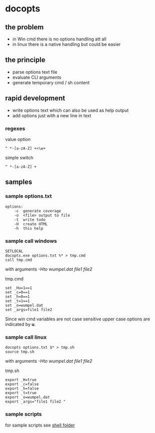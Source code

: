 # docopts

## the problem
-  in Win cmd there is no options handling att all
-  in linux there is a native handling but could be easier

## the principle
-  parse options text file
-  evaluate CLI arguments
-  generate temporary cmd / sh content

## rapid development
- write options text which can also be used as help output
- add options just with a new line in text

### regexes
value option
```
^ *-[a-zA-Z] +<\w+
```
simple switch
```
^ *-[a-zA-Z] +
```

## samples
### sample options.txt
```
options:
    -c  generate coverage
    -o  <file> output to file
    -t  write todo
    -H  create HTML
    -h  this help
```
### sample call windows
```
SETLOCAL
docopts.exe options.txt %* > tmp.cmd
call tmp.cmd
```
with arguments _-Hto wumpel.dat file1 file2_

tmp.cmd
```
set _Hu=1==1
set _c=0==1
set _h=0==1
set _t=1==1
set _o=wumpel.dat
set _args=file1 file2
```
Since win cmd variables are not case sensitive upper case options are indicated by **u**.

### sample call linux
```
docopts options.txt $* > tmp.sh
source tmp.sh
```
with arguments _-Hto wumpel.dat file1 file2_

tmp.sh
```
export _H=true
export _c=false
export _h=false
export _t=true
export _o=wumpel.dat
export _args="file1 file2 "
```

### sample scripts
for sample scripts see [shell folder](shell)
